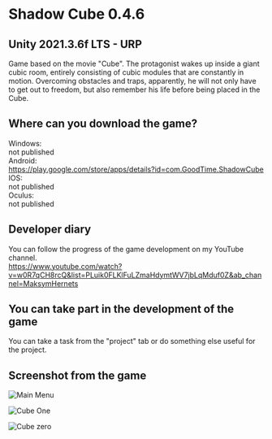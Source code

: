# Shadow Cube 0.4.6
## Unity 2021.3.6f LTS - URP
  
Game based on the movie "Cube". The protagonist wakes up inside a giant cubic room, entirely consisting of cubic modules that are constantly in motion. Overcoming obstacles and traps, apparently, he will not only have to get out to freedom, but also remember his life before being placed in the Cube.
  
## Where can you download the game? 
Windows:  
not published  
Android:  
https://play.google.com/store/apps/details?id=com.GoodTime.ShadowCube  
IOS:  
not published  
Oculus:  
not published  
  
## Developer diary
You can follow the progress of the game development on my YouTube channel.  
https://www.youtube.com/watch?v=w0R7qCH8rcQ&list=PLuik0FLKlFuLZmaHdymtWV7jbLqMduf0Z&ab_channel=MaksymHernets
  
## You can take part in the development of the game
You can take a task from the "project" tab or do something else useful for the project.
  
## Screenshot from the game

![Main Menu](/ScreenShots/ShadowCube333.png)

![Cube One](/ScreenShots/ShadowCube32.png)

![Cube zero](/ScreenShots/ShadowCube3332.png)

